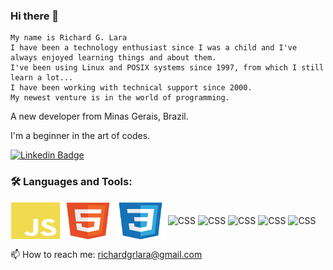 ### Hi there 👋
    My name is Richard G. Lara
    I have been a technology enthusiast since I was a child and I've always enjoyed learning things and about them.
    I've been using Linux and POSIX systems since 1997, from which I still learn a lot...
    I have been working with technical support since 2000.
    My newest venture is in the world of programming.

<p>  A new developer from Minas Gerais, Brazil. </p>
<p>  I'm a beginner in the art of codes. </p>

<div id="badges">

[![Linkedin Badge](https://img.shields.io/badge/-LinkedIn-blue?style=flat-square&logo=Linkedin&logoColor=white&link=https://www.linkedin.com/in/richard-guimarães-rezende-lara-829276195)](https://www.linkedin.com/in/richard-guimarães-rezende-lara-829276195)
<img src="https://komarev.com/ghpvc/?username=RichardGLara&style=flat-square&color=blue" alt=""/>
   <div>
   
   ### :hammer_and_wrench: Languages and Tools:

  <img align="center" alt="Js" height="60" width="80" src="https://raw.githubusercontent.com/devicons/devicon/master/icons/javascript/javascript-plain.svg">
  <img align="center" alt="HTML" height="60" width="80" src="https://raw.githubusercontent.com/devicons/devicon/master/icons/html5/html5-original.svg">
  <img align="center" alt="CSS" height="60" width="80" src="https://raw.githubusercontent.com/devicons/devicon/master/icons/css3/css3-original.svg">
  <img align="center" alt="CSS" height="60" width="80" src="https://www.svgrepo.com/show/452091/python.svg">
  <img align="center" alt="CSS" height="60" width="80" src="https://www.svgrepo.com/show/353478/bash-icon.svg">
  <img align="center" alt="CSS" height="60" width="80" src="https://www.svgrepo.com/show/452054/linux.svg">
  <img align="center" alt="CSS" height="60" width="80" src="https://www.svgrepo.com/show/355027/freebsd.svg">
  <img align="center" alt="CSS" height="60" width="80" src="https://www.svgrepo.com/show/396599/guitar.svg">
  
  </div>
 <p>
  📫 How to reach me: <a href='mailto:richardgrlara@gmail.com'>richardgrlara@gmail.com</a>
</p>
</div>

<!--
**RichardGLara/RichardGLara** is a ✨ _special_ ✨ repository because its `README.md` (this file) appears on your GitHub profile.

Here are some ideas to get you started:

- 🔭 I’m currently working on ...
- 🌱 I’m currently learning ...
- 👯 I’m looking to collaborate on ...
- 🤔 I’m looking for help with ...
- 💬 Ask me about ...
- 📫 How to reach me: ...
- 😄 Pronouns: ...
- ⚡ Fun fact: ...
-->
